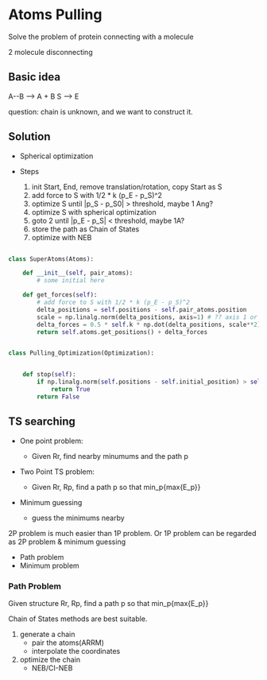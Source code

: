 # Atoms Pulling



Solve the problem of protein connecting with a molecule


2 molecule disconnecting




## Basic idea


A--B --> A + B
S --> E

question: chain is unknown, and we want to construct it.


## Solution

* Spherical optimization

* Steps
  1. init Start, End, remove translation/rotation, copy Start as S
  2. add force to S with 1/2 * k (p_E - p_S)^2
  3. optimize S until |p_S - p_S0| > threshold, maybe 1 Ang?
  4. optimize S with spherical optimization
  5. goto 2 until |p_E - p_S| < threshold, maybe 1A?
  6. store the path as Chain of States
  7. optimize with NEB


```python

class SuperAtoms(Atoms):

    def __init__(self, pair_atoms):
        # some initial here

    def get_forces(self):
        # add force to S with 1/2 * k (p_E - p_S)^2
        delta_positions = self.positions - self.pair_atoms.position
        scale = np.linalg.norm(delta_positions, axis=1) # ?? axis 1 or 0
        delta_forces = 0.5 * self.k * np.dot(delta_positions, scale**2)
        return self.atoms.get_positions() + delta_forces


class Pulling_Optimization(Optimization):


    def stop(self):
        if np.linalg.norm(self.positions - self.initial_position) > self.threshold:
            return True
        return False

```




## TS searching

* One point problem:
    * Given Rr, find nearby minumums and the path p

* Two Point TS problem:
    * Given Rr, Rp, find a path p so that min_p{max{E_p}}

* Minimum guessing
    * guess the minimums nearby

2P problem is much easier than 1P problem. 
Or 1P problem can be regarded as 2P problem & minimum guessing


* Path problem
* Minimum problem

### Path Problem


Given structure Rr, Rp, find a path p so that min_p{max{E_p}}

Chain of States methods are best suitable.


1. generate a chain
    * pair the atoms(ARRM)
    * interpolate the coordinates
2. optimize the chain
    * NEB/CI-NEB




